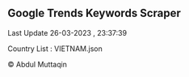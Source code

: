 

## Google Trends Keywords Scraper 
 
Last Update 26-03-2023 , 23:37:39

Country List :
VIETNAM.json



© Abdul Muttaqin 
